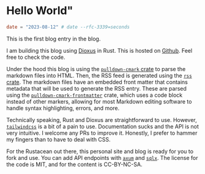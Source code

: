 # Hello World"

```toml
date = "2023-08-12" # date --rfc-3339=seconds
```

This is the first blog entry in the blog.

I am building this blog using [Dioxus](https://dioxuslabs.com) in Rust.
This is hosted on [Github](https://github.com/realeinherjar/realeinherjar.github.io).
Feel free to check the code.

Under the hood this blog is using the [`pulldown-cmark` crate](https://github.com/raphlinus/pulldown-cmark)
to parse the markdown files into HTML.
Then, the RSS feed is generated using the [`rss` crate](https://github.com/rust-syndication/rss).
The markdown files have an embedded front matter that contains metadata
that will be used to generate the RSS entry.
These are parsed using the [`pulldown-cmark-frontmatter`](https://github.com/khonsulabs/pulldown-cmark-frontmatter) crate,
which uses a code block instead of other markers,
allowing for most Markdown editing software to handle syntax highlighting,
errors, and more.

Technically speaking, Rust and Dioxus are straightforward to use.
However, [`tailwindcss`](https://tailwindcss.com/) is a bit of a pain to use.
Documentation sucks and the API is not very intuitive.
I welcome any PRs to improve it.
Honestly, I prefer to hammer my fingers than to have to deal with CSS.

For the Rustacean out there,
this personal site and blog is ready for you to fork and use.
You can add API endpoints with [`axum`](https://github.com/tokio-rs/axum) and [`sqlx`](https://github.com/jmoiron/sqlx).
The license for the code is MIT, and for the content is CC-BY-NC-SA.
